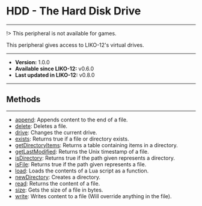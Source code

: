 # HDD - The Hard Disk Drive
---

!> This peripheral is not available for games.

This peripheral gives access to LIKO-12's virtual drives.

---

* **Version:** 1.0.0
* **Available since LIKO-12:** v0.6.0
* **Last updated in LIKO-12:** v0.8.0

---
## Methods
---
* [append](/Documentation/Peripherals/HDD/append.md): Appends content to the end of a file.
* [delete](/Documentation/Peripherals/HDD/delete.md): Deletes a file.
* [drive](/Documentation/Peripherals/HDD/drive.md): Changes the current drive.
* [exists](/Documentation/Peripherals/HDD/exists.md): Returns true if a file or directory exists.
* [getDirectoryItems](/Documentation/Peripherals/HDD/getDirectoryItems.md): Returns a table containing items in a directory.
* [getLastModified](/Documentation/Peripherals/HDD/getLastModified.md): Returns the Unix timestamp of a file.
* [isDirectory](/Documentation/Peripherals/HDD/isDirectory.md): Returns true if the path given represents a directory.
* [isFile](/Documentation/Peripherals/HDD/isFile.md): Returns true if the path given represents a file.
* [load](/Documentation/Peripherals/HDD/load.md): Loads the contents of a Lua script as a function.
* [newDirectory](/Documentation/Peripherals/HDD/newDirectory.md): Creates a directory.
* [read](/Documentation/Peripherals/HDD/read.md): Returns the content of a file.
* [size](/Documentation/Peripherals/HDD/size.md): Gets the size of a file in bytes.
* [write](/Documentation/Peripherals/HDD/write.md): Writes content to a file (Will override anything in the file).
